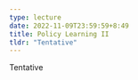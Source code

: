 ```yaml
---
type: lecture
date: 2022-11-09T23:59:59+8:49
title: Policy Learning II
tldr: "Tentative"
---
```

Tentative
